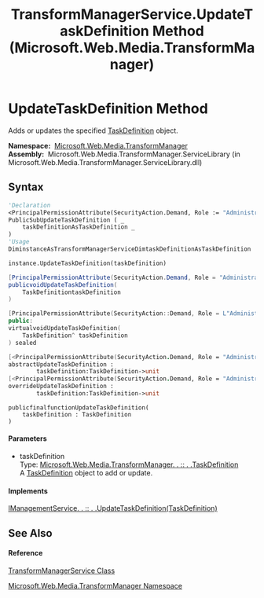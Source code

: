 ﻿---
title: TransformManagerService.UpdateTaskDefinition Method  (Microsoft.Web.Media.TransformManager)
TOCTitle: UpdateTaskDefinition Method
ms:assetid: M:Microsoft.Web.Media.TransformManager.TransformManagerService.UpdateTaskDefinition(Microsoft.Web.Media.TransformManager.TaskDefinition)
ms:mtpsurl: https://msdn.microsoft.com/en-us/library/microsoft.web.media.transformmanager.transformmanagerservice.updatetaskdefinition(v=VS.90)
ms:contentKeyID: 35520789
ms.date: 06/14/2012
mtps_version: v=VS.90
f1_keywords:
- Microsoft.Web.Media.TransformManager.TransformManagerService.UpdateTaskDefinition
dev_langs:
- CSharp
- JScript
- VB
- FSharp
- c++
api_location:
- Microsoft.Web.Media.TransformManager.ServiceLibrary.dll
api_name:
- Microsoft.Web.Media.TransformManager.TransformManagerService.UpdateTaskDefinition
api_type:
- Managed
topic_type:
- apiref
- kbSyntax
product_family_name: VS
ROBOTS: INDEX,FOLLOW
---

# UpdateTaskDefinition Method

Adds or updates the specified [TaskDefinition](taskdefinition-class-microsoft-web-media-transformmanager.md) object.

**Namespace:**  [Microsoft.Web.Media.TransformManager](microsoft-web-media-transformmanager-namespace.md)  
**Assembly:**  Microsoft.Web.Media.TransformManager.ServiceLibrary (in Microsoft.Web.Media.TransformManager.ServiceLibrary.dll)

## Syntax

``` vb
'Declaration
<PrincipalPermissionAttribute(SecurityAction.Demand, Role := "Administrators")> _
PublicSubUpdateTaskDefinition ( _
    taskDefinitionAsTaskDefinition _
)
'Usage
DiminstanceAsTransformManagerServiceDimtaskDefinitionAsTaskDefinition

instance.UpdateTaskDefinition(taskDefinition)
```

``` csharp
[PrincipalPermissionAttribute(SecurityAction.Demand, Role = "Administrators")]
publicvoidUpdateTaskDefinition(
    TaskDefinitiontaskDefinition
)
```

``` c++
[PrincipalPermissionAttribute(SecurityAction::Demand, Role = L"Administrators")]
public:
virtualvoidUpdateTaskDefinition(
    TaskDefinition^ taskDefinition
) sealed
```

``` fsharp
[<PrincipalPermissionAttribute(SecurityAction.Demand, Role = "Administrators")>]
abstractUpdateTaskDefinition : 
        taskDefinition:TaskDefinition->unit 
[<PrincipalPermissionAttribute(SecurityAction.Demand, Role = "Administrators")>]
overrideUpdateTaskDefinition : 
        taskDefinition:TaskDefinition->unit
```

``` jscript
publicfinalfunctionUpdateTaskDefinition(
    taskDefinition : TaskDefinition
)
```

#### Parameters

  - taskDefinition  
    Type: [Microsoft.Web.Media.TransformManager. . :: . .TaskDefinition](taskdefinition-class-microsoft-web-media-transformmanager.md)  
    A [TaskDefinition](taskdefinition-class-microsoft-web-media-transformmanager.md) object to add or update.  

#### Implements

[IManagementService. . :: . .UpdateTaskDefinition(TaskDefinition)](imanagementservice-updatetaskdefinition-method-microsoft-web-media-transformmanager.md)  

## See Also

#### Reference

[TransformManagerService Class](transformmanagerservice-class-microsoft-web-media-transformmanager.md)

[Microsoft.Web.Media.TransformManager Namespace](microsoft-web-media-transformmanager-namespace.md)

